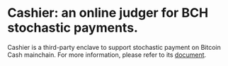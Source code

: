 # Cashier: an online judger for BCH stochastic payments.

Cashier is a third-party enclave to support stochastic payment on Bitcoin Cash mainchain. For more information, please refer to its [document](https://github.com/elfinguard/docs/blob/main/docs/source/Cashier.rst).

